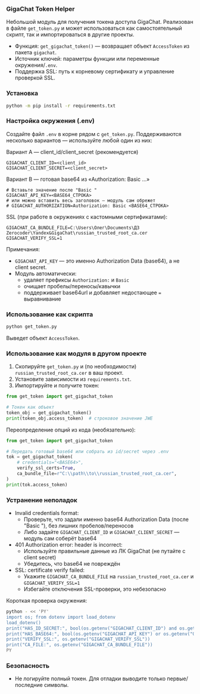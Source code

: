 ### GigaChat Token Helper

Небольшой модуль для получения токена доступа GigaChat. Реализован в файле `get_token.py` и может использоваться как самостоятельный скрипт, так и импортироваться в другие проекты.

- Функция: `get_gigachat_token()` — возвращает объект `AccessToken` из пакета `gigachat`.
- Источник ключей: параметры функции или переменные окружения/`.env`.
- Поддержка SSL: путь к корневому сертификату и управление проверкой SSL.

### Установка
```bash
python -m pip install -r requirements.txt
```

### Настройка окружения (.env)
Создайте файл `.env` в корне рядом с `get_token.py`. Поддерживаются несколько вариантов — используйте любой один из них:

Вариант A — client_id/client_secret (рекомендуется)
```env
GIGACHAT_CLIENT_ID=<client_id>
GIGACHAT_CLIENT_SECRET=<client_secret>
```

Вариант B — готовая base64 из «Authorization: Basic …»
```env
# Вставьте значение после "Basic "
GIGACHAT_API_KEY=<BASE64_СТРОКА>
# или можно вставить весь заголовок — модуль сам обрежет
# GIGACHAT_AUTHORIZATION=Authorization: Basic <BASE64_СТРОКА>
```

SSL (при работе в окружениях с кастомными сертификатами):
```env
GIGACHAT_CA_BUNDLE_FILE=C:\Users\Олег\Documents\ДЗ Zerocoder\Yandex&GigaChat\russian_trusted_root_ca.cer
GIGACHAT_VERIFY_SSL=1
```

Примечания:
- `GIGACHAT_API_KEY` — это именно Authorization Data (base64), а не client secret.
- Модуль автоматически:
  - удаляет префиксы `Authorization:` и `Basic`
  - очищает пробелы/переносы/кавычки
  - поддерживает base64url и добавляет недостающее `=` выравнивание

### Использование как скрипта
```bash
python get_token.py
```
Выведет объект `AccessToken`.

### Использование как модуля в другом проекте
1) Скопируйте `get_token.py` и (по необходимости) `russian_trusted_root_ca.cer` в ваш проект.
2) Установите зависимости из `requirements.txt`.
3) Импортируйте и получите токен:
```python
from get_token import get_gigachat_token

# Токен как объект
token_obj = get_gigachat_token()
print(token_obj.access_token)  # строковое значение JWE
```

Переопределение опций из кода (необязательно):
```python
from get_token import get_gigachat_token

# Передать готовый base64 или собрать из id/secret через .env
tok = get_gigachat_token(
    # credentials="<BASE64>",
    verify_ssl_certs=True,
    ca_bundle_file=r"C:\\path\\to\\russian_trusted_root_ca.cer",
)
print(tok.access_token)
```

### Устранение неполадок
- Invalid credentials format:
  - Проверьте, что задали именно base64 Authorization Data (после "Basic "), без лишних пробелов/переносов
  - Либо задайте `GIGACHAT_CLIENT_ID` и `GIGACHAT_CLIENT_SECRET` — модуль сам соберёт base64
- 401 Authorization error: header is incorrect:
  - Используйте правильные данные из ЛК GigaChat (не путайте с client secret)
  - Убедитесь, что base64 не повреждён
- SSL: certificate verify failed:
  - Укажите `GIGACHAT_CA_BUNDLE_FILE` на `russian_trusted_root_ca.cer` и `GIGACHAT_VERIFY_SSL=1`
  - Избегайте отключения SSL-проверки, это небезопасно

Короткая проверка окружения:
```bash
python - << 'PY'
import os; from dotenv import load_dotenv
load_dotenv()
print("HAS_ID_SECRET:", bool(os.getenv("GIGACHAT_CLIENT_ID") and os.getenv("GIGACHAT_CLIENT_SECRET")))
print("HAS_BASE64:", bool(os.getenv("GIGACHAT_API_KEY") or os.getenv("GIGACHAT_AUTHORIZATION")))
print("VERIFY_SSL:", os.getenv("GIGACHAT_VERIFY_SSL"))
print("CA_FILE:", os.getenv("GIGACHAT_CA_BUNDLE_FILE"))
PY
```

### Безопасность
- Не логируйте полный токен. Для отладки выводите только первые/последние символы.

